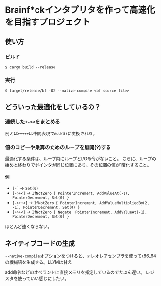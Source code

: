 # Brainf*ckインタプリタを作って高速化を目指すプロジェクト

## 使い方
### ビルド
```console
$ cargo build --release
```

### 実行
```console
$ target/release/bf -O2 --native-compile <bf source file>
```

## どういった最適化をしているの？
### 連続した`+-><`をまとめる
例えば`+++++`は中間表現で`Add(5)`に変換される。
### 値のコピーや乗算のためのループを展開(?)する
最適化する条件は、ループ内にループとI/O命令がないこと。
さらに、ループの始めと終わりでポインタが同じ位置にあり、その位置の値が1変化すること。

#### 例
- `[-]` → `Set(0)`
- `[->+<]` → `IfNotZero { PointerIncrement, AddValueAt(-1), PointerDecrement, Set(0) }`
- `[->++<]` → `IfNotZero { PointerIncrement, AddValueMultipliedBy(2, -1), PointerDecrement, Set(0) }`
- `[+>+<]` → `IfNotZero { Negate, PointerIncrement, AddValueAt(-1), PointerDecrement, Set(0) }`

ほとんど速くならない。


## ネイティブコードの生成
`--native-compile`オプションをつけると、オレオレアセンブラを使ってx86_64の機械語を生成する。LLVMは甘え

add命令などのオペランドに直接メモリを指定しているのでたぶん遅い。
レジスタを使っていい感じにしたい。